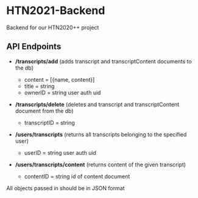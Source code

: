 # HTN2021-Backend
Backend for our HTN2020++ project

## API Endpoints
- <b>/transcripts/add</b> (adds transcript and transcriptContent documents to the db)
  - content = [{name, content}]
  - title = string
  - ownerID = string user auth uid
  
- <b>/transcripts/delete</b> (deletes and transcript and transcriptContent document from the db)
  - transcriptID = string
  
- <b>/users/transcripts</b> (returns all transcripts belonging to the specified user)
  - userID = string user auth uid
  
- <b>/users/transcripts/content</b> (returns content of the given transcript)
   - contentID = string id of content document
   
All objects passed in should be in JSON format
